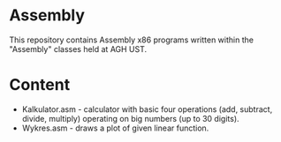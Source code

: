 # Assembly
This repository contains Assembly x86 programs written within the "Assembly" classes held at AGH UST.

# Content
* Kalkulator.asm - calculator with basic four operations (add, subtract, divide, multiply) operating on big numbers (up to 30 digits).
* Wykres.asm - draws a plot of given linear function.
